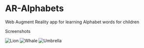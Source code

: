 # AR-Alphabets
Web Augment Reality app for learning Alphabet words for children

Screenshots

![Lion](https://github.com/prashant-andani/AR-Alphabets-words/blob/master/assets/Lion.jpeg?raw=true)
![Whale](https://github.com/prashant-andani/AR-Alphabets-words/blob/master/assets/Whale.jpeg?raw=true)
![Umbrella](https://github.com/prashant-andani/AR-Alphabets-words/blob/master/assets/Umbrella.jpeg?raw=true)
